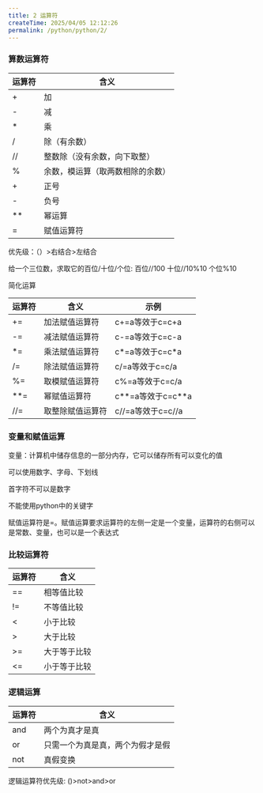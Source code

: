```yaml
---
title: 2 运算符
createTime: 2025/04/05 12:12:26
permalink: /python/python/2/
---
```

### 算数运算符

| 运算符 | 含义               |
| --- | ---------------- |
| +   | 加                |
| -   | 减                |
| *   | 乘                |
| /   | 除（有余数）           |
| //  | 整数除（没有余数，向下取整）   |
| %   | 余数，模运算（取两数相除的余数） |
| +   | 正号               |
| -   | 负号               |
| **  | 幂运算              |
| =   | 赋值运算符            |
优先级：（）>右结合>左结合

给一个三位数，求取它的百位/十位/个位:
百位//100
十位//10%10
个位%10

简化运算

| 运算符 | 含义       | 示例               |
| --- | -------- | ---------------- |
| +=  | 加法赋值运算符  | c+=a等效于c=c+a     |
| -=  | 减法赋值运算符  | c-=a等效于c=c-a     |
| *=  | 乘法赋值运算符  | c*=a等效于c=c*a     |
| /=  | 除法赋值运算符  | c/=a等效于c=c/a<br> |
| %=  | 取模赋值运算符  | c%=a等效于c=c/a     |
| **= | 幂赋值运算符   | c\**=a等效于c=c\**a |
| //= | 取整除赋值运算符 | c//=a等效于c=c//a   |


### 变量和赋值运算

变量：计算机中储存信息的一部分内存，它可以储存所有可以变化的值

可以使用数字、字母、下划线

首字符不可以是数字

不能使用python中的关键字

赋值运算符是=。赋值运算要求运算符的左侧一定是一个变量，运算符的右侧可以是常数、变量，也可以是一个表达式


### 比较运算符

| 运算符 | 含义     |
| --- | ------ |
| ==  | 相等值比较  |
| !=  | 不等值比较  |
| <   | 小于比较   |
| >   | 大于比较   |
| >=  | 大于等于比较 |
| <=  | 小于等于比较 |

### 逻辑运算

| 运算符 | 含义               |
| --- | ---------------- |
| and | 两个为真才是真          |
| or  | 只需一个为真是真，两个为假才是假 |
| not | 真假变换             |

逻辑运算符优先级:
()>not>and>or

